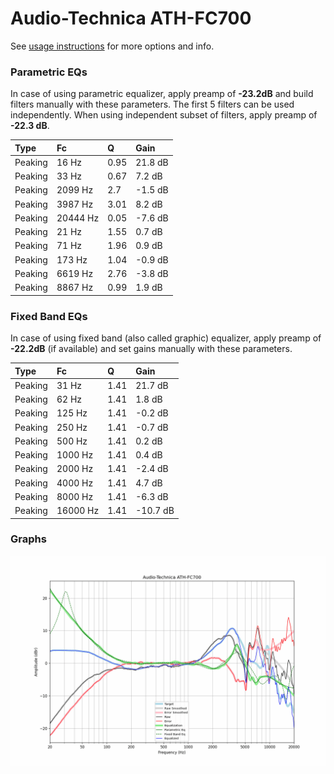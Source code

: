 # Audio-Technica ATH-FC700
See [usage instructions](https://github.com/jaakkopasanen/AutoEq#usage) for more options and info.

### Parametric EQs
In case of using parametric equalizer, apply preamp of **-23.2dB** and build filters manually
with these parameters. The first 5 filters can be used independently.
When using independent subset of filters, apply preamp of **-22.3 dB**.

| Type    | Fc       |    Q | Gain    |
|:--------|:---------|:-----|:--------|
| Peaking | 16 Hz    | 0.95 | 21.8 dB |
| Peaking | 33 Hz    | 0.67 | 7.2 dB  |
| Peaking | 2099 Hz  | 2.7  | -1.5 dB |
| Peaking | 3987 Hz  | 3.01 | 8.2 dB  |
| Peaking | 20444 Hz | 0.05 | -7.6 dB |
| Peaking | 21 Hz    | 1.55 | 0.7 dB  |
| Peaking | 71 Hz    | 1.96 | 0.9 dB  |
| Peaking | 173 Hz   | 1.04 | -0.9 dB |
| Peaking | 6619 Hz  | 2.76 | -3.8 dB |
| Peaking | 8867 Hz  | 0.99 | 1.9 dB  |

### Fixed Band EQs
In case of using fixed band (also called graphic) equalizer, apply preamp of **-22.2dB**
(if available) and set gains manually with these parameters.

| Type    | Fc       |    Q | Gain     |
|:--------|:---------|:-----|:---------|
| Peaking | 31 Hz    | 1.41 | 21.7 dB  |
| Peaking | 62 Hz    | 1.41 | 1.8 dB   |
| Peaking | 125 Hz   | 1.41 | -0.2 dB  |
| Peaking | 250 Hz   | 1.41 | -0.7 dB  |
| Peaking | 500 Hz   | 1.41 | 0.2 dB   |
| Peaking | 1000 Hz  | 1.41 | 0.4 dB   |
| Peaking | 2000 Hz  | 1.41 | -2.4 dB  |
| Peaking | 4000 Hz  | 1.41 | 4.7 dB   |
| Peaking | 8000 Hz  | 1.41 | -6.3 dB  |
| Peaking | 16000 Hz | 1.41 | -10.7 dB |

### Graphs
![](./Audio-Technica%20ATH-FC700.png)